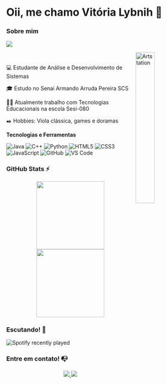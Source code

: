 # Oii, me chamo Vitória Lybnih 👋
### Sobre mim
![](https://komarev.com/ghpvc/?username=your-github-lybnih&color=blueviolet)
<br> 
   <body >
      <a >
         <img align="right" alt="Artstation" src="https://github.com/Lybnih/Lybnih/assets/132515156/efc6f739-0401-4565-9d08-75eed470616d"
         width="32%" height="32%">
      </a>
   </body> 
  </br>
  
💻 Estudante de Análise e Desenvolvimento de Sistemas

🎓 Estudo no Senai Armando Arruda Pereira SCS

👩‍💻 Atualmente trabalho com Tecnologias Educacionais na escola Sesi-080

✒️ Hobbies: Viola clássica, games e doramas


**Tecnologias e Ferramentas**

![Java](https://img.shields.io/badge/Java-ED8B00?style=for-the-badge&logo=openjdk&logoColor=white)
![C++](https://img.shields.io/badge/C%2B%2B-00599C?style=for-the-badge&logo=c%2B%2B&logoColor=white)
![Python](https://img.shields.io/badge/Python-3776AB?style=for-the-badge&logo=python&logoColor=white)
![HTML5](https://img.shields.io/badge/html5-%23E34F26.svg?style=for-the-badge&logo=html5&logoColor=white)
![CSS3](https://img.shields.io/badge/css3-%231572B6.svg?style=for-the-badge&logo=css3&logoColor=white)
![JavaScript](https://img.shields.io/badge/javascript-%23323330.svg?style=for-the-badge&logo=javascript&logoColor=%23F7DF1E)
![GitHub](https://img.shields.io/badge/github-%23121011.svg?style=for-the-badge&logo=github&logoColor=white)
![VS Code](https://img.shields.io/badge/VS%20Code-0078d7.svg?style=for-the-badge&logo=visual-studio-code&logoColor=white)

### GitHub Stats ⚡
<div style="text-align: center;">
  <a href="https://github.com/Lybnih">
    <img height="180em" src="https://github-readme-stats.vercel.app/api/top-langs/?username=Lybnih&layout=compact&langs_count=7&theme=dracula"/>
    <img height="180em" src="https://github-readme-stats.vercel.app/api?username=Lybnih&show_icons=true&theme=dracula&include_all_commits=true&count_private=true"/>
  </a>
</div>

### Escutando! :musical_note:
![Spotify recently played](https://spotify-recently-played-readme.vercel.app/api?user=l31ogoi782koitqmjwnj6wrca&count=1)

### Entre em contato! 📭
<div style="text-align: center;">
  <a href="https://www.instagram.com/vi_lybnih/" target="_blank">
    <img src="https://img.shields.io/badge/-Instagram-%23E4405F?style=for-the-badge&logo=instagram&logoColor=white" target="_blank">
  </a>
  <a href="https://www.linkedin.com/in/lybnih-vitoria-3b52501b9/" target="_blank">
    <img src="https://img.shields.io/badge/-LinkedIn-%230077B5?style=for-the-badge&logo=linkedin&logoColor=white" target="_blank">
  </a>   
</div>

